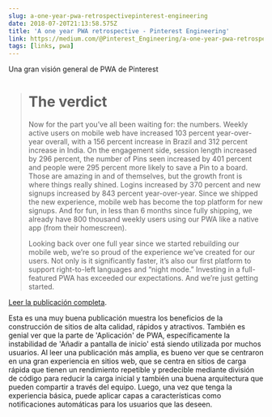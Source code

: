 ```yaml
---
slug: a-one-year-pwa-retrospectivepinterest-engineering
date: 2018-07-20T21:13:58.575Z
title: 'A one year PWA retrospective - Pinterest Engineering'
link: https://medium.com/@Pinterest_Engineering/a-one-year-pwa-retrospective-f4a2f4129e05
tags: [links, pwa]
---
```

Una gran visión general de PWA de Pinterest

> # The verdict
> Now for the part you&#x2019;ve all been waiting for: the numbers. Weekly active users on mobile web have increased 103 percent year-over-year overall, with a 156 percent increase in Brazil and 312 percent increase in India. On the engagement side, session length increased by 296 percent, the number of Pins seen increased by 401 percent and people were 295 percent more likely to save a Pin to a board. Those are amazing in and of themselves, but the growth front is where things really shined. Logins increased by 370 percent and new signups increased by 843 percent year-over-year. Since we shipped the new experience, mobile web has become the top platform for new signups. And for fun, in less than 6 months since fully shipping, we already have 800 thousand weekly users using our PWA like a native app (from their homescreen).
> 
> Looking back over one full year since we started rebuilding our mobile web, we&#x2019;re so proud of the experience we&#x2019;ve created for our users. Not only is it significantly faster, it&#x2019;s also our first platform to support right-to-left languages and &#x201c;night mode.&#x201d; Investing in a full-featured PWA has exceeded our expectations. And we&#x2019;re just getting started.


[Leer la publicación completa](https://medium.com/@Pinterest_Engineering/a-one-year-pwa-retrospective-f4a2f4129e05).

Esta es una muy buena publicación muestra los beneficios de la construcción de sitios de alta calidad, rápidos y atractivos. También es genial ver que la parte de 'Aplicación' de PWA, específicamente la instabilidad de 'Añadir a pantalla de inicio' está siendo utilizada por muchos usuarios. Al leer una publicación más amplia, es bueno ver que se centraron en una gran experiencia en sitios web, que se centra en sitios de carga rápida que tienen un rendimiento repetible y predecible mediante división de código para reducir la carga inicial y también una buena arquitectura que pueden compartir a través del equipo. Luego, una vez que tenga la experiencia básica, puede aplicar capas a características como notificaciones automáticas para los usuarios que las deseen.
